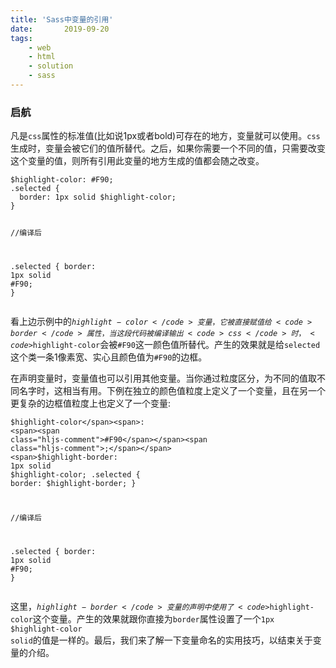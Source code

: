 ```yaml
---
title: 'Sass中变量的引用'
date:       2019-09-20
tags:
	- web
	- html
	- solution
	- sass
---
```


### 启航
<div class="content-intro view-box "><p></p><p>凡是<code>css</code>属性的标准值(比如说1px或者bold)可存在的地方，变量就可以使用。<code>css</code>生成时，变量会被它们的值所替代。之后，如果你需要一个不同的值，只需要改变这个变量的值，则所有引用此变量的地方生成的值都会随之改变。</p><pre><a class="code-copy right0" title="复制到剪切板"><i class="icon-copy"></i></a><code class="hljs php"><span>$highlight-color</span><span>: <span><span class="hljs-comment">#F90</span></span><span class="hljs-comment">;</span></span>
<span>.selected</span> {
  <span>border</span><span>: <span><span class="hljs-number">1</span>px</span> solid <span>$highlight-color</span>;</span>
}

<span><span class="hljs-comment">//编译后</span></span>

<span>.selected</span> {
  <span>border</span><span>: <span><span class="hljs-number">1</span>px</span> solid <span><span class="hljs-comment">#F90</span></span><span class="hljs-comment">;</span></span>
}
</code></pre><p>看上边示例中的<code>$highlight-color</code>变量，它被直接赋值给<code>border</code>属性，当这段代码被编译输出<code>css</code>时，<code>$highlight-color</code>会被<code>#F90</code>这一颜色值所替代。产生的效果就是给<code>selected</code>这个类一条1像素宽、实心且颜色值为<code>#F90</code>的边框。</p><p>在声明变量时，变量值也可以引用其他变量。当你通过粒度区分，为不同的值取不同名字时，这相当有用。下例在独立的颜色值粒度上定义了一个变量，且在另一个更复杂的边框值粒度上也定义了一个变量:</p><pre><a class="code-copy right0" title="复制到剪切板"><i class="icon-copy"></i></a><code class="hljs php"><span>$highlight-color</span><span>: <span><span class="hljs-comment">#F90</span></span><span class="hljs-comment">;</span></span>
<span>$highlight-border</span><span>: <span><span class="hljs-number">1</span>px</span> solid <span>$highlight-color</span>;</span>
<span>.selected</span> {
  <span>border</span><span>: <span>$highlight-border</span>;</span>
}

<span><span class="hljs-comment">//编译后</span></span>

<span>.selected</span> {
  <span>border</span><span>: <span><span class="hljs-number">1</span>px</span> solid <span><span class="hljs-comment">#F90</span></span><span class="hljs-comment">;</span></span>
}</code></pre><p>这里，<code>$highlight-border</code>变量的声明中使用了<code>$highlight-color</code>这个变量。产生的效果就跟你直接为<code>border</code>属性设置了一个<code>1px</code> <code>$highlight-color solid</code>的值是一样的。最后，我们来了解一下变量命名的实用技巧，以结束关于变量的介绍。</p><br></div>